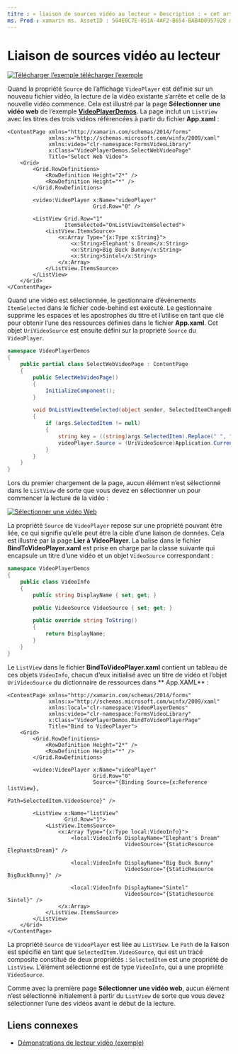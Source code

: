 ```yaml
---
titre : « liaison de sources vidéo au lecteur » Description : « cet article explique comment lier des sources vidéo au lecteur vidéo à l’aide de Xamarin.Forms . »
ms. Prod : xamarin ms. AssetID : 504E0C7E-051A-4AF2-B654-BAB4D0957928 ms. Technology : xamarin-Forms Author : davidbritch ms. Author : dabritch ms. Date : 02/12/2018 No-Loc : [ Xamarin.Forms , Xamarin.Essentials ]
---
```


# <a name="binding-video-sources-to-the-player"></a>Liaison de sources vidéo au lecteur

[![Télécharger ](~/media/shared/download.png) l’exemple télécharger l’exemple](https://docs.microsoft.com/samples/xamarin/xamarin-forms-samples/customrenderers-videoplayerdemos)

Quand la propriété `Source` de l’affichage `VideoPlayer` est définie sur un nouveau fichier vidéo, la lecture de la vidéo existante s’arrête et celle de la nouvelle vidéo commence. Cela est illustré par la page **Sélectionner une vidéo web** de l’exemple [**VideoPlayerDemos**](https://docs.microsoft.com/samples/xamarin/xamarin-forms-samples/customrenderers-videoplayerdemos). La page inclut un `ListView` avec les titres des trois vidéos référencées à partir du fichier **App.xaml** :

```xaml
<ContentPage xmlns="http://xamarin.com/schemas/2014/forms"
             xmlns:x="http://schemas.microsoft.com/winfx/2009/xaml"
             xmlns:video="clr-namespace:FormsVideoLibrary"
             x:Class="VideoPlayerDemos.SelectWebVideoPage"
             Title="Select Web Video">
    <Grid>
        <Grid.RowDefinitions>
            <RowDefinition Height="2*" />
            <RowDefinition Height="*" />
        </Grid.RowDefinitions>

        <video:VideoPlayer x:Name="videoPlayer"
                           Grid.Row="0" />

        <ListView Grid.Row="1"
                  ItemSelected="OnListViewItemSelected">
            <ListView.ItemsSource>
                <x:Array Type="{x:Type x:String}">
                    <x:String>Elephant's Dream</x:String>
                    <x:String>Big Buck Bunny</x:String>
                    <x:String>Sintel</x:String>
                </x:Array>
            </ListView.ItemsSource>
        </ListView>
    </Grid>
</ContentPage>
```

Quand une vidéo est sélectionnée, le gestionnaire d’événements `ItemSelected` dans le fichier code-behind est exécuté. Le gestionnaire supprime les espaces et les apostrophes du titre et l’utilise en tant que clé pour obtenir l’une des ressources définies dans le fichier **App.xaml**. Cet objet `UriVideoSource` est ensuite défini sur la propriété `Source` du `VideoPlayer`.

```csharp
namespace VideoPlayerDemos
{
    public partial class SelectWebVideoPage : ContentPage
    {
        public SelectWebVideoPage()
        {
            InitializeComponent();
        }

        void OnListViewItemSelected(object sender, SelectedItemChangedEventArgs args)
        {
            if (args.SelectedItem != null)
            {
                string key = ((string)args.SelectedItem).Replace(" ", "").Replace("'", "");
                videoPlayer.Source = (UriVideoSource)Application.Current.Resources[key];
            }
        }
    }
}
```

Lors du premier chargement de la page, aucun élément n’est sélectionné dans le `ListView` de sorte que vous devez en sélectionner un pour commencer la lecture de la vidéo :

[![Sélectionner une vidéo Web](source-bindings-images/selectwebvideo-small.png "Sélectionner une vidéo Web")](source-bindings-images/selectwebvideo-large.png#lightbox "Sélectionner une vidéo Web")

La propriété `Source` de `VideoPlayer` repose sur une propriété pouvant être liée, ce qui signifie qu’elle peut être la cible d’une liaison de données. Cela est illustré par la page **Lier à VideoPlayer**. La balise dans le fichier **BindToVideoPlayer.xaml** est prise en charge par la classe suivante qui encapsule un titre d’une vidéo et un objet `VideoSource` correspondant :

```csharp
namespace VideoPlayerDemos
{
    public class VideoInfo
    {
        public string DisplayName { set; get; }

        public VideoSource VideoSource { set; get; }

        public override string ToString()
        {
            return DisplayName;
        }
    }
}
```

Le `ListView` dans le fichier **BindToVideoPlayer.xaml** contient un tableau de ces objets `VideoInfo`, chacun d’eux initialisé avec un titre de vidéo et l’objet `UriVideoSource` du dictionnaire de ressources dans ** App.XAML** :

```xaml
<ContentPage xmlns="http://xamarin.com/schemas/2014/forms"
             xmlns:x="http://schemas.microsoft.com/winfx/2009/xaml"
             xmlns:local="clr-namespace:VideoPlayerDemos"
             xmlns:video="clr-namespace:FormsVideoLibrary"
             x:Class="VideoPlayerDemos.BindToVideoPlayerPage"
             Title="Bind to VideoPlayer">
    <Grid>
        <Grid.RowDefinitions>
            <RowDefinition Height="2*" />
            <RowDefinition Height="*" />
        </Grid.RowDefinitions>

        <video:VideoPlayer x:Name="videoPlayer"
                           Grid.Row="0"
                           Source="{Binding Source={x:Reference listView},
                                            Path=SelectedItem.VideoSource}" />

        <ListView x:Name="listView"
                  Grid.Row="1">
            <ListView.ItemsSource>
                <x:Array Type="{x:Type local:VideoInfo}">
                    <local:VideoInfo DisplayName="Elephant's Dream"
                                     VideoSource="{StaticResource ElephantsDream}" />

                    <local:VideoInfo DisplayName="Big Buck Bunny"
                                     VideoSource="{StaticResource BigBuckBunny}" />

                    <local:VideoInfo DisplayName="Sintel"
                                     VideoSource="{StaticResource Sintel}" />
                </x:Array>
            </ListView.ItemsSource>
        </ListView>
    </Grid>
</ContentPage>
```

La propriété `Source` de `VideoPlayer` est liée au `ListView`. Le `Path` de la liaison est spécifié en tant que `SelectedItem.VideoSource`, qui est un tracé composite constitué de deux propriétés : `SelectedItem` est une propriété de `ListView`. L’élément sélectionné est de type `VideoInfo`, qui a une propriété `VideoSource`.

Comme avec la première page **Sélectionner une vidéo web**, aucun élément n’est sélectionné initialement à partir du `ListView` de sorte que vous devez sélectionner l’une des vidéos avant le début de la lecture.

## <a name="related-links"></a>Liens connexes

- [Démonstrations de lecteur vidéo (exemple)](https://docs.microsoft.com/samples/xamarin/xamarin-forms-samples/customrenderers-videoplayerdemos)
